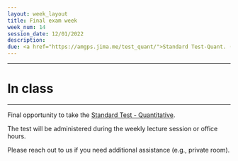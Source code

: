 ```yaml
---
layout: week_layout
title: Final exam week
week_num: 14
session_date: 12/01/2022
description:
due: <a href="https://amgps.jima.me/test_quant/">Standard Test-Quant. (final)</a>
---
```


---
# In class
---

Final opportunity to take the [Standard Test - Quantitative](/test_quant/).

The test will be administered during the weekly lecture session or office hours.

Please reach out to us if you need additional assistance (e.g., private room).
